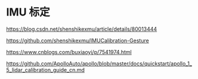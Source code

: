 # IMU 标定

https://blog.csdn.net/shenshikexmu/article/details/80013444

https://github.com/shenshikexmu/IMUCalibration-Gesture

https://www.cnblogs.com/buxiaoyi/p/7541974.html



https://github.com/ApolloAuto/apollo/blob/master/docs/quickstart/apollo_1_5_lidar_calibration_guide_cn.md